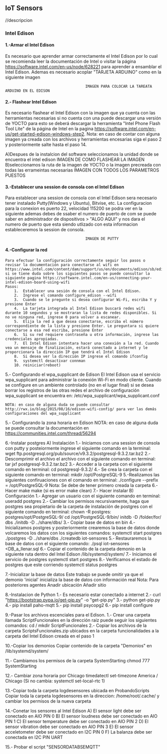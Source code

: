## IoT Sensors
//descripcion

### Intel Edison
#### 1.-Armar el Intel Edison
Es necesario que aprender armar correctamente el Intel Edison por lo cual se recomienda leer la documentación de Intel o visitar la página https://software.intel.com/en-us/node/628221 para aprender a ensamblar el Intel Edison. Ademas es necesario acoplar "TARJETA ARDUINO" como en la siguiente imagen
										
										IMAGEN PARA COLOCAR LA TAREATA ARDUINO EN EL EDISON

#### 2.- Flashear Intel Edison
Es necesario flashear el Intel Edison con la imagen que ya cuenta con las herramientas necesarias si no cuenta con una puede descargar una versión de YOCTO para esto se deberá descargar la herramienta "Intel Phone Flash Tool Lite" de la página de Intel en la pagina https://software.intel.com/en-us/get-started-edison-windows-step2.
Nota: en caso de contar con alguna imagen ya creada con los archivos y herramientas encesarias siga el paso 2 y posteriormente salte hasta el paso 14.
	
A)Despues de la instalcion del software seleccionamos la unidad donde se encuentra el intel edison
										IMAGEN DE COMO FLASHEAR LA IMAGEN
B)seleccionamos la ruta de la imagen de YOCTO o la imagen precreada con todas las errameintas necesarias
										IMAGEN CON TODOS LOS PARAMETROS PUESTOS
#### 3.-Establecer una session de consola con el Intel Edison
Para establecer una session de consola con el Intel Edison sera necesario tener instalado Putty(Windows y Ubuntu), Bitvise, etc. La configuracion para la conexion es puerto 22, velocidad 115200 se podra ver en la siguiente ademas debes de ssaber el numero de puerto de com se puede saber en administrador de dispositivos > "ALGO AQUI" y nos dara el numero de puerto que esta siendo utlizado con esta informacion estableceremos la session de consola.
   
   										IMAGEN DE PUTTY

#### 4.-Configurar la red
    Para efectuar la configuración correctamente seguir los pasos o revisar la documentación para conectarse al wifi en https://www.intel.com/content/dam/support/us/en/documents/edison/sb/edison_wifi_331438001.pdf, si se tiene duda sobre los siguientes pasos se puede consultar la siguiente pagina https://software.intel.com/en-us/connecting-your-intel-edison-board-using-wifi
    Pasos:
        1.	Establecer una sesión de consola con el Intel Edison.
        2.	Ingrese el comando configure_edison --wifi
        3.	Cuando se le pregunte si desea configurar Wi-Fi, escriba Y y presione Enter
        4.	La tarjeta integrada al Intel Edison buscará redes wifi durante 10 segundos y se mostraran la lista de redes disponibles. Si no ve ninguna red, ingrese 0 para volver a escanear.
        5.	Elija la red a que desea conectarse, escriba el número correspondiente de la lista y presione Enter. Le preguntara si quiere conectarse a esa red escriba, presione Enter
        6.	Si su red requiere contraseña u otra información, ingrese las credenciales apropiadas.
        7.	El Intel Edison intentara hacer una conexión a la red. Cuando vea un mensaje de finalización, estará conectado a internet y le proporcionara la dirección IP que tendrá el Intel Edison
        8.	Si desea ver la dirección IP ingrese el comando ifconfig
        9.  systemctl desactivar connman
        10. reiniciar(reboot)


5.- Configurando el wpa_supplicant de Edison
El Intel Edison usa el servicio wpa_supplicant para administrar la conexión Wi-Fi en modo cliente. Cuando se configure en un ambiente controlado (no en el lugar final) si se desea borrar los registros de las otras redes el archivo de configuración wpa_supplicant se encuentra en: /etc/wpa_supplicant/wpa_supplicant.conf 

    NOTA: en caso de alguna duda se puede consultar http://rwx.io/blog/2015/08/16/edison-wifi-config/ para ver las demás configuraciones del wpa_supplicant

5.- Configurando la zona horaria en Edison
    NOTA: en caso de alguna duda se puede consultar la documentación en https://communities.intel.com/thread/56294
        
        
6.-Instalar postgres
    A) Instalación
            1.- Iniciamos con una session de consola con putty y posteiormente ingrese el siguiente comando en la terminal:
                wget ftp.postgresql.org/pub/source/v9.3.2/postgresql-9.3.2.tar.bz2
            2.- Descomprimir el archivo el archivo con el siguiente comando en terminal:
                tar jxf postgresql-9.3.2.tar.bz2
            3.- Acceder a la carpeta con el siguiente comando en terminal:
                cd postgresql-9.3.2/
            4.- Se crea la carpeta con el siguiente comando en terminal:
                mkdir /opt/PostgreSQL-9
            5.-Realizamos las siguientes confiruaciones con el comando en terminal:
                ./configure --prefix = /opt/PostgreSQL-9
				Nota: Se debe de tener primero creada la carpeta
            6.- Hacer make
                make (si es error make clean)
            7.- Hacer instalar
    B) Configuración
            1.- Agregar un usuario con el siguiente comando en terminal:
                useradd postgres
            2.- Cambiar los permisos recursivamente, haga que postgres sea propietario de la carpeta de instalación de postgres con el siguiente comando en terminal:
                chown -R postgres: postgres/opt/PostgreSQL-9/
                cd /opt/PostgreSQL-9/bin/
                initdb -D /folder/for/ dbs
                ./initdb -D ../share/dbs/
            3.- Copiar base de datos en bin
            4.- Inicializamos postgres y posteriormente crearemos la base de datos donde volcaremos los datos con los siguientes comandos:
                systemctl start postgres
				./postgres -D ../share/dbs
                ./createdb iot-sensores
            5.- Restauraremos la base de datos con el siguiente comando:
                ./psql iot-sensores <DB_a_llenar.sql 
            6.- Copiar el contenido de la carpeta demonio en la siguiente ruta dentro del Intel Edison /lib/systemd/system/
            7.- Iniciamos el servicio de postgres
                systemctl start postgres
            8.- Verificamos el estado de postgres que este corriendo
                systemctl status postgres

7.-Inicializar la base de datos
    Este trabajo se puede omitir ya que el demonio 'inicial' inicializa la base de datos con información real
    Nota: Para posteriores agentes
    Anadir ubicación
    Añadir sitio
	
	
8.-Instalacion de Python
    1.- Es necesario estar conectado a internet
    2.- curl "https://bootstrap.pypa.io/get-pip.py" -o "get-pip.py"
    3.- python get-pip.py
    4.- pip install paho-mqtt
    5.- pip install psycopg2
    6.- pip install configure
    
9.-Pasar los archivos escenciales para el Edison.
    1.- Crear una carpeta llamada ScriptFuncionales en la dirección raíz puede seguir los siguientes comandos:
			cd /
            mkdir ScriptFuncionales
    2.- Copiar los archivos de la carpeta ScriptsFuncionales.zip ubicados en la carpeta funcionalidades a la carpeta del Intel Edison creada en el paso 1
    
10.-Copiar los demonios
Copiar contenido de la carpeta "Demonios" en /lib/systemd/system/

11.- Cambiamos los permisos de la carpeta SystemStarting
        chmod 777 SystemStarting
        
12.- Cambiar zona horaria por Chicago 
    timedatectl set-timezone America / Chicago
	(Si no cambia: systemctl set-local-rtc 1)
    
13.-Copiar toda la carpeta logdesensores ubicada en ProbandoScripts
    Copiar toda la carpeta logdesensores en la direccion: /home/root/.cache/ y cambiar los permisos de la nueva carpeta
    
14.-Conetar los sensores al Intel Edison
    A) El sensor light debe ser conectado en AIO PIN 0
    B) El sensor loudness debe ser conectado en AIO PIN 1
    C) El sensor temperature debe ser conectado en AIO PIN 2
    D) El sensor vibration debe ser conectado en AIO PIN 3
    E) El sensor acceletometer debe ser conectado en I2C PIN 0
    F) La balanza debe ser conectada en I2C PIN UART

15.- Probar el script "SENSORDATABSEMQTT"
